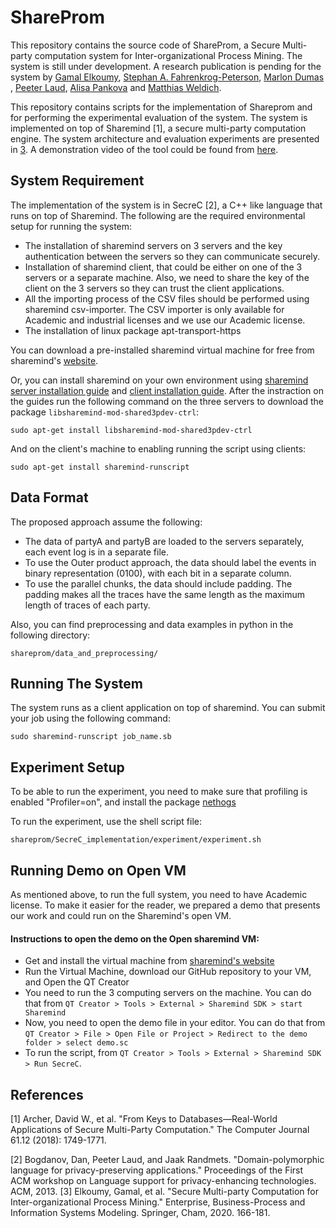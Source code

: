 # ShareProm
This repository contains the source code of ShareProm, a Secure Multi-party computation system for Inter-organizational Process Mining. The system is still under development. A research publication is pending for the system by [Gamal Elkoumy](https://scholar.google.com/citations?user=Y1ze0vQAAAAJ&hl=en&oi=ao), [Stephan A. Fahrenkrog-Peterson](https://scholar.google.com/citations?user=Le-1B90AAAAJ&hl=en&oi=sra), [Marlon Dumas](https://scholar.google.com/citations?user=9lIttRkAAAAJ&hl=en&oi=ao) , [Peeter Laud](https://scholar.google.com/citations?user=3hc5DR8AAAAJ&hl=en&oi=ao), [Alisa Pankova](https://scholar.google.com/citations?user=KG2eH5sAAAAJ&hl=en&oi=ao) and [Matthias Weldich](https://scholar.google.com/citations?user=P_9a7I0AAAAJ&hl=en).

This repository contains scripts for the implementation of Shareprom and for performing the experimental evaluation of the system. The system is implemented on top of Sharemind [1], a secure multi-party computation engine. The system architecture and evaluation experiments are presented in [3](https://link.springer.com/chapter/10.1007/978-3-030-49418-6_11). A demonstration video of the tool could be found from [here](https://youtu.be/uz2mrYz-y-w).


## System Requirement
The implementation of the system is in SecreC [2], a C++ like language that runs on top of Sharemind. The following are the required environmental setup for running the system:
* The installation of sharemind servers on 3 servers and the key authentication between the servers so they can communicate securely.
* Installation of sharemind client, that could be either on one of the 3 servers or a separate machine. Also, we need to share the key of the client on the 3 servers so they can trust the client applications.
* All the importing process of the CSV files should be performed using sharemind csv-importer. The CSV importer is only available for Academic and industrial licenses and we use our Academic license.
* The installation of linux package apt-transport-https

You can download a pre-installed sharemind virtual machine for free from sharemind's [website](https://sharemind.cyber.ee/).

Or, you can install sharemind on your own environment using [sharemind server installation guide](https://docs.sharemind.cyber.ee/2019.03/installation/application-server) and [client installation guide](https://docs.sharemind.cyber.ee/2019.03/installation/client-applications). After the instraction on the guides run the following command on the three servers to download the package ```libsharemind-mod-shared3pdev-ctrl```:

```
sudo apt-get install libsharemind-mod-shared3pdev-ctrl
```
And on the client's machine to enabling running the script using clients:
```
sudo apt-get install sharemind-runscript
```
## Data Format
The proposed approach assume the following:
* The data of partyA and partyB are loaded to the servers separately, each event log is in a separate file.
* To use the Outer product approach, the data should label the events in binary representation (0100), with each bit in a separate column.
* To use the parallel chunks, the data should include padding. The padding makes all the traces have the same length as the maximum length of traces of each party. 

Also, you can find preprocessing and data examples in python in the following directory:
```
shareprom/data_and_preprocessing/
```

## Running The System
The system runs as a client application on top of sharemind. You can submit your job using the following command:
```
sudo sharemind-runscript job_name.sb
```

## Experiment Setup
To be able to run the experiment, you need to make sure that profiling is enabled "Profiler=on", and install the package [nethogs](https://github.com/raboof/nethogs)

To run the experiment, use the shell script file:
```
shareprom/SecreC_implementation/experiment/experiment.sh
```

## Running Demo on Open VM
As mentioned above, to run the full system, you need to have Academic license. To make it easier for the reader, we prepared a demo that presents our work and could run on the Sharemind's open VM.

#### Instructions to open the demo on the Open sharemind VM:
* Get and install the virtual machine from [sharemind's website](https://sharemind.cyber.ee/)
* Run the Virtual Machine, download our GitHub repository to your VM, and Open the QT Creator
* You need to run the 3 computing servers on the machine. You can do that from `QT Creator > Tools > External > Sharemind SDK > start Sharemind`
* Now, you need to open the demo file in your editor. You can do that from `QT Creator > File > Open File or Project > Redirect to the demo folder > select demo.sc`
* To run the script, from `QT Creator > Tools > External > Sharemind SDK > Run SecreC`.

## References
[1] Archer, David W., et al. "From Keys to Databases—Real-World Applications of Secure Multi-Party Computation." The Computer Journal 61.12 (2018): 1749-1771.

[2] Bogdanov, Dan, Peeter Laud, and Jaak Randmets. "Domain-polymorphic language for privacy-preserving applications." Proceedings of the First ACM workshop on Language support for privacy-enhancing technologies. ACM, 2013.
[3] Elkoumy, Gamal, et al. "Secure Multi-party Computation for Inter-organizational Process Mining." Enterprise, Business-Process and Information Systems Modeling. Springer, Cham, 2020. 166-181.
